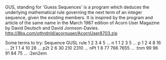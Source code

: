 ﻿GUS, standing for 'Guess Sequences' is a program which deduces the underlying mathematical rule governing the next term of an integer sequence, given the existing members.
It is inspired by the program and article of the same name in the March 1987 edition of Acorn User Magazine by David Deutsch and David Jonnson-Davies.
http://8bs.com/othrdnld/acornuser/AcornUser8703.zip

Some terms to try:
Sequence            GUSL rule
1 2 3 4 5 ...       n
1 1 2 3 5 ...       p
1 2 4 8 16 ...      2t
1 1 4 10 28 ...     p2t
2 6 30 210 2310 ... nPt
1 8 77 766 7655 ... :tnm
99 96 91 84 75 ...  :2en2em




